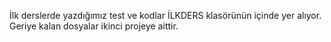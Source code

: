 İlk derslerde yazdığımız test ve kodlar İLKDERS klasörünün içinde yer alıyor.
Geriye kalan dosyalar ikinci projeye aittir.
